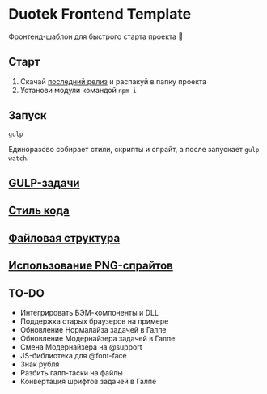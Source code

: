 # Duotek Frontend Template
Фронтенд-шаблон для быстрого старта проекта :rocket:

## Старт
1. Скачай [последний релиз](//github.com/sashasushko/duotek-frontend/releases) и распакуй в папку проекта
2. Установи модули командой `npm i`

## Запуск
```
gulp
```
Единоразово собирает стили, скрипты и спрайт, а после запускает `gulp watch`.

## [GULP-задачи](//github.com/sashasushko/duotek-frontend/blob/master/gulptasks.md)

## [Стиль кода](//github.com/sashasushko/duotek-frontend/blob/master/codestyle.md)

## [Файловая структура](//github.com/sashasushko/duotek-frontend/blob/master/filestructure.md)

## [Использование PNG-спрайтов](//github.com/sashasushko/duotek-frontend/blob/master/sprites.md)

## TO-DO
- Интегрировать БЭМ-компоненты и DLL
- Поддержка старых браузеров на примере
- Обновление Нормалайза задачей в Галпе
- Обновление Модернайзера задачей в Галпе
- Смена Модернайзера на @support
- JS-библиотека для @font-face
- Знак рубля
- Разбить галп-таски на файлы
- Конвертация шрифтов задачей в Галпе